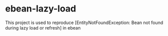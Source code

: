 # ebean-lazy-load
This project is used to reproduce [EntityNotFoundException: Bean not found during lazy load or refresh] in ebean
